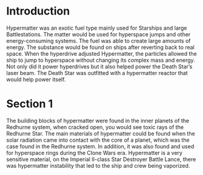 # Introduction

Hypermatter was an exotic fuel type mainly used for Starships and large Battlestations.
The matter would be used for hyperspace jumps and other energy-consuming systems.
The fuel was able to create large amounts of energy.
The substance would be found on ships after reverting back to real space.
When the hyperdrive adjusted Hypermatter, the particles allowed the ship to jump to hyperspace without changing its complex mass and energy.
Not only did it power hyperdrives but it also helped power the Death Star’s laser beam.
The Death Star was outfitted with a hypermatter reactor that would help power itself.

# Section 1

The building blocks of hypermatter were found in the inner planets of the Redhurne system, when cracked open, you would see toxic rays of the Redhurne Star.
The main materials of hypermatter could be found when the solar radiation came into contact with the core of a planet, which was the case found in the Redhurne system.
In addition, it was also found and used for hyperspace rings during the Clone Wars era.
Hypermatter is a very sensitive material, on the Imperial II-class Star Destroyer Battle Lance, there was hypermatter instability that led to the ship and crew being vaporized.
